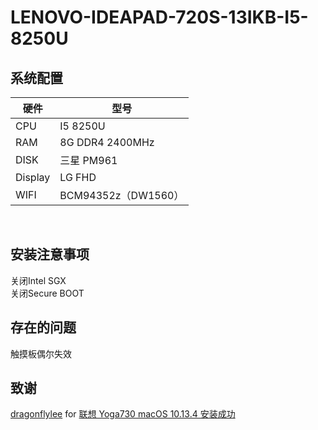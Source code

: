 LENOVO-IDEAPAD-720S-13IKB-I5-8250U
========

系统配置
---
硬件| 型号
----|----
CPU | I5 8250U
RAM | 8G DDR4 2400MHz
DISK |三星 PM961
Display| LG FHD
WIFI |BCM94352z（DW1560）
<br> 


安装注意事项
----
关闭Intel SGX<br> 
关闭Secure BOOT<br> 

存在的问题
----
触摸板偶尔失效

致谢
----
[dragonflylee](http://i.pcbeta.com/space-uid-887403.html) for 
[联想 Yoga730 macOS 10.13.4 安装成功](http://bbs.pcbeta.com/viewthread-1779842-1-1.html)<br> 
